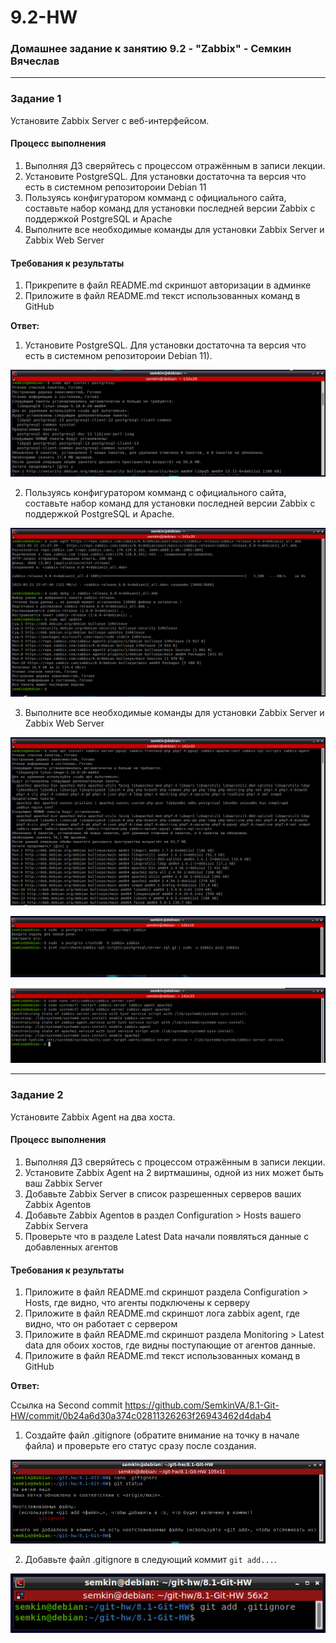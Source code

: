 # 9.2-HW
### Домашнее задание к занятию 9.2 - "Zabbix" - Семкин Вячеслав
***
### Задание 1

Установите Zabbix Server с веб-интерфейсом.
#### Процесс выполнения
1. Выполняя ДЗ сверяйтесь с процессом отражённым в записи лекции.
2. Установите PostgreSQL. Для установки достаточна та версия что есть в системном репозитороии Debian 11
3. Пользуясь конфигуратором комманд с официального сайта, составьте набор команд для установки последней версии Zabbix с поддержкой PostgreSQL и Apache
4. Выполните все необходимые команды для установки Zabbix Server и Zabbix Web Server

#### Требования к результаты 
1. Прикрепите в файл README.md скриншот авторизации в админке
2. Приложите в файл README.md текст использованных команд в GitHub

**Ответ:**

1. Установите PostgreSQL. Для установки достаточна та версия что есть в системном репозитороии Debian 11). 

![1-1](https://github.com/SemkinVA/9.2-HW/blob/main/1-1.png)

2. Пользуясь конфигуратором комманд с официального сайта, составьте набор команд для установки последней версии Zabbix с поддержкой PostgreSQL и Apache.

![1-2](https://github.com/SemkinVA/9.2-HW/blob/main/1-2.png)

3. Выполните все необходимые команды для установки Zabbix Server и Zabbix Web Server

![1-3](https://github.com/SemkinVA/9.2-HW/blob/main/1-3.png)

![1-4](https://github.com/SemkinVA/9.2-HW/blob/main/1-4.png)

![1-5](https://github.com/SemkinVA/9.2-HW/blob/main/1-5.png)

***
### Задание 2 

Установите Zabbix Agent на два хоста.

#### Процесс выполнения
1. Выполняя ДЗ сверяйтесь с процессом отражённым в записи лекции.
2. Установите Zabbix Agent на 2 виртмашины, одной из них может быть ваш Zabbix Server
3. Добавьте Zabbix Server в список разрешенных серверов ваших Zabbix Agentов
4. Добавьте Zabbix Agentов в раздел Configuration > Hosts вашего Zabbix Servera
5. Проверьте что в разделе Latest Data начали появляться данные с добавленных агентов

#### Требования к результаты 
1. Приложите в файл README.md скриншот раздела Configuration > Hosts, где видно, что агенты подключены к серверу
2. Приложите в файл README.md скриншот лога zabbix agent, где видно, что он работает с сервером
3. Приложите в файл README.md скриншот раздела Monitoring > Latest data для обоих хостов, где видны поступающие от агентов данные.
4. Приложите в файл README.md текст использованных команд в GitHub

**Ответ:**

Ссылка на Second commit https://github.com/SemkinVA/8.1-Git-HW/commit/0b24a6d30a374c02811326263f26943462d4dab4


1. Создайте файл .gitignore (обратите внимание на точку в начале файла) и проверьте его статус сразу после создания.

![2-1](https://github.com/SemkinVA/8.1-Git-HW/blob/main/2-1.png)

2. Добавьте файл .gitignore в следующий коммит `git add...`.

![2-2](https://github.com/SemkinVA/8.1-Git-HW/blob/main/2-2.png)
